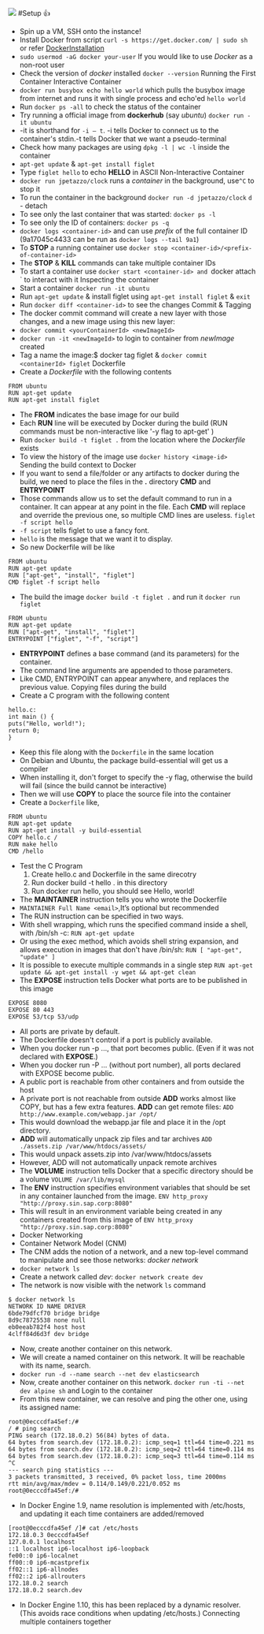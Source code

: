 ![](/kubernetes.png)
#Setup :+1:
- Spin up a VM, SSH onto the instance!
- Install Docker from script `curl -s https://get.docker.com/ | sudo sh` or refer [DockerInstallation](https://docs.docker.com/engine/installation/)
- `sudo usermod -aG docker your-user` If you would like to use *Docker* as a non-root user
- Check the version of *docker* installed `docker --version`
Running the First Container
Interactive Container
- `docker run busybox echo hello world` which pulls the busybox image from internet and runs it with single process and echo'ed `hello world`
- Run `docker ps -all` to check the status of the container
- Try running a official image from **dockerhub** (say *ubuntu*) `docker run -it ubuntu`
- -it is shorthand for `-i – t`. -i tells Docker to connect us to the container's stdin.-t tells Docker that we want a pseudo-terminal
- Check how many packages are using `dpkg -l | wc -l` inside the container
- `apt-get update` & `apt-get install figlet` 
- Type `figlet hello` to echo **HELLO** in ASCII
Non-Interactive Container
- `docker run jpetazzo/clock` runs a *container* in the background, use`^C` to stop it
- To run the container in the background `docker run -d jpetazzo/clock` `d` - detach
- To see only the last container that was started: `docker ps -l`
- To see only the ID of containers: `docker ps -q`
- `docker logs <container-id>` and can use *prefix* of the full container ID (9a17045c4433 can be run as `docker logs --tail 9a1`)
- To **STOP** a running container use `docker stop <container-id>/<prefix-of-container-id>` 
- The **STOP** & **KILL** commands can take multiple container IDs
- To start a container use `docker start <container-id> and `docker attach <container-id>` to interact with it
Inspecting the container
- Start a container `docker run -it ubuntu` 
- Run `apt-get update` & install figlet using `apt-get install figlet` & `exit`
- Run `docker diff <container-id>` to see the changes
Commit & Tagging
- The docker commit command will create a new layer with those changes, and a new image using this new layer: 
- `docker commit <yourContainerId> <newImageId>`
- `docker run -it <newImageId>` to login to container from *newImage* created
- Tag a name the image:$ docker tag <newImageId> figlet & `docker commit <containerId> figlet`
Dockerfile
- Create a *Dockerfile* with the following contents
```
FROM ubuntu
RUN apt-get update
RUN apt-get install figlet
```
- The **FROM** indicates the base image for our build
- Each **RUN** line will be executed by Docker during the build (RUN commands must be non-interactive like '-y flag to apt-get' )
- Run `docker build -t figlet .` from the location where the *Dockerfile* exists
- To view the history of the image use `docker history <image-id>`
Sending the build context to Docker
- If you want to send a file/folder or any artifacts to docker during the build, we need to place the files in the **.** directory
**CMD** and **ENTRYPOINT**
- Those commands allow us to set the default command to run in a container. It can appear at any point in the file. Each **CMD** will replace and override the previous one, so multiple CMD lines are useless.
 `figlet -f script hello` 
- `-f script` tells figlet to use a fancy font.
- `hello` is the message that we want it to display.
- So new Dockerfile will be like
```
FROM ubuntu
RUN apt-get update
RUN ["apt-get", "install", "figlet"]
CMD figlet -f script hello
```
- The build the image `docker build -t figlet .` and run it `docker run figlet`
```
FROM ubuntu
RUN apt-get update
RUN ["apt-get", "install", "figlet"]
ENTRYPOINT ["figlet", "-f", "script"]
```
- **ENTRYPOINT** defines a base command (and its parameters) for the container.
- The command line arguments are appended to those parameters.
- Like CMD, ENTRYPOINT can appear anywhere, and replaces the previous value.
Copying files during the build
- Create a C program with the following content
```
hello.c:
int main () {
puts("Hello, world!");
return 0;
}
```
- Keep this file along with the `Dockerfile` in the same location
- On Debian and Ubuntu, the package build-essential will get us a compiler
- When installing it, don't forget to specify the -y flag, otherwise the build will fail (since the build cannot be interactive)
- Then we will use **COPY** to place the source file into the container
- Create a `Dockerfile` like,
```
FROM ubuntu
RUN apt-get update
RUN apt-get install -y build-essential
COPY hello.c /
RUN make hello
CMD /hello
```
- Test the C Program
	1. Create hello.c and Dockerfile in the same direcotry
	2. Run docker build -t hello . in this directory
	3. Run docker run hello, you should see Hello, world!
- The **MAINTAINER** instruction tells you who wrote the Dockerfile
- `MAINTAINER Full Name <email>`,It’s optional but recommended
- The RUN instruction can be specified in two ways.
- With shell wrapping, which runs the specified command inside a shell, with /bin/sh -c:
`RUN apt-get update`
- Or using the exec method, which avoids shell string expansion, and allows execution in images that
don't have /bin/sh:
`RUN [ "apt-get", "update" ]`
- It is possible to execute multiple commands in a single step `RUN apt-get update && apt-get install -y wget && apt-get clean`
- The **EXPOSE** instruction tells Docker what ports are to be published in this image
```
EXPOSE 8080
EXPOSE 80 443
EXPOSE 53/tcp 53/udp
```
- All ports are private by default.
- The Dockerfile doesn't control if a port is publicly available.
- When you docker run -p <port> ..., that port becomes public. (Even if it was not declared with **EXPOSE**.)
- When you docker run -P ... (without port number), all ports declared with EXPOSE become public.
- A public port is reachable from other containers and from outside the host
- A private port is not reachable from outside
**ADD** works almost like COPY, but has a few extra features.
**ADD** can get remote files:
`ADD http://www.example.com/webapp.jar /opt/`
- This would download the webapp.jar file and place it in the /opt directory.
- **ADD** will automatically unpack zip files and tar archives `ADD ./assets.zip /var/www/htdocs/assets/`
- This would unpack assets.zip into /var/www/htdocs/assets
- However, ADD will not automatically unpack remote archives
- The **VOLUME** instruction tells Docker that a specific directory should be a volume `VOLUME /var/lib/mysql`
- The **ENV** instruction specifies environment variables that should be set in any container launched from the image.
`ENV http_proxy "http://proxy.sin.sap.corp:8080"`
- This will result in an environment variable being created in any containers created from this image of `ENV http_proxy "http://proxy.sin.sap.corp:8080"`
- Docker Networking
- Container Network Model (CNM)
- The CNM adds the notion of a network, and a new top-level command to manipulate and see those networks: *docker network*
- `docker network ls`
- Create a network called *dev*: `docker network create dev`
- The network is now visible with the network `ls` command
```
$ docker network ls
NETWORK ID NAME DRIVER
6bde79dfcf70 bridge bridge
8d9c78725538 none null
eb0eeab782f4 host host
4clff84d6d3f dev bridge
```
- Now, create another container on this network.
- We will create a named container on this network. It will be reachable with its name, search.
- `docker run -d --name search --net dev elasticsearch`
- Now, create another container on this network. `docker run -ti --net dev alpine sh` and Login to the container 
- From this new container, we can resolve and ping the other one, using its assigned name:
```
root@0ecccdfa45ef:/#
/ # ping search
PING search (172.18.0.2) 56(84) bytes of data.
64 bytes from search.dev (172.18.0.2): icmp_seq=1 ttl=64 time=0.221 ms
64 bytes from search.dev (172.18.0.2): icmp_seq=2 ttl=64 time=0.114 ms
64 bytes from search.dev (172.18.0.2): icmp_seq=3 ttl=64 time=0.114 ms
^C
--- search ping statistics ---
3 packets transmitted, 3 received, 0% packet loss, time 2000ms
rtt min/avg/max/mdev = 0.114/0.149/0.221/0.052 ms
root@0ecccdfa45ef:/#
```
- In Docker Engine 1.9, name resolution is implemented with /etc/hosts, and updating it each time containers are added/removed
```
[root@0ecccdfa45ef /]# cat /etc/hosts
172.18.0.3 0ecccdfa45ef
127.0.0.1 localhost
::1 localhost ip6-localhost ip6-loopback
fe00::0 ip6-localnet
ff00::0 ip6-mcastprefix
ff02::1 ip6-allnodes
ff02::2 ip6-allrouters
172.18.0.2 search
172.18.0.2 search.dev
```
- In Docker Engine 1.10, this has been replaced by a dynamic resolver. (This avoids race conditions when updating /etc/hosts.)
Connecting multiple containers together
